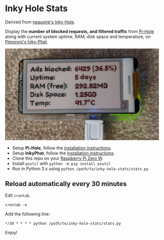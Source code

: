 # Inky Hole Stats

Derived from [neauoire's Inky Hole](https://github.com/neauoire/inky-hole).

Display the **number of blocked requests, and filtered traffic** from [Pi-Hole](https://pi-hole.net) along with current system uptime, RAM, disk space and temperature, on [Pimoroni's Inky-Phat](https://github.com/pimoroni/inky-phat/issues).

<img src='https://raw.githubusercontent.com/MeadowDrone/inky-hole-stats/master/stats.jpg?v=1' width="600"/>

- Setup **Pi-Hole**, follow the [installation instructions](https://learn.adafruit.com/pi-hole-ad-blocker-with-pi-zero-w/install-pi-hole).
- Setup **InkyPhat**, follow the [installation instructions](https://learn.pimoroni.com/tutorial/sandyj/getting-started-with-inky-phat).
- Clone this repo on your [Raspberry Pi Zero W](https://www.raspberrypi.org/products/).
- Install `psutil` with `python -m pip install psutil`
- Run in Python 3.x using `python /path/to/inky-hole-stats/stats.py` 

## Reload automatically every 30 minutes

Edit `crontab`. 

```
crontab -e
```

Add the following line:

```
*/30 * * * * python /path/to/inky-hole-stats/stats.py
```

Enjoy!